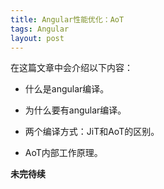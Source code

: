 ```yaml
---
title: Angular性能优化：AoT
tags: Angular
layout: post
---
```


在这篇文章中会介绍以下内容：

- 什么是angular编译。

- 为什么要有angular编译。

- 两个编译方式：JiT和AoT的区别。

- AoT内部工作原理。

**未完待续**
